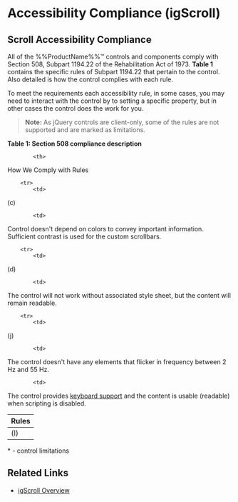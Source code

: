 ﻿<!--
|metadata|
{
    "fileName": "igscroll-accessibility-compliance",
    "controlName": "igScroll",
    "tags": ["Section 508"]
}
|metadata|
-->

# Accessibility Compliance (igScroll)



## Scroll Accessibility Compliance
All of the %%ProductName%%™ controls and components comply with Section 508, Subpart 1194.22 of the Rehabilitation Act of 1973. **Table 1** contains the specific rules of Subpart 1194.22 that pertain to the control. Also detailed is how the control complies with each rule.

To meet the requirements each accessibility rule, in some cases, you may need to interact with the control by to setting a specific property, but in other cases the control does the work for you.

>**Note:** As jQuery controls are client-only, some of the rules are not supported and are marked as limitations.

**Table 1: Section 508 compliance description**

<table class="table table-striped">
	<thead>
		<tr>
            <th>
Rules
			</th>

            <th>
How We Comply with Rules
			</th>
        </tr>
	</thead>
	<tbody>
        

        <tr>
            <td>
(c)
			</td>

            <td>
Control doesn't depend on colors to convey important information. Sufficient contrast is used for the custom scrollbars.
			</td>
        </tr>

        <tr>
            <td>
(d)
			</td>

            <td>
The control will not work without associated style sheet, but the content will remain readable.
			</td>
        </tr>

        <tr>
            <td>
(j)
			</td>

            <td>
The control doesn't have any elements that flicker in frequency between 2 Hz and 55 Hz.
			</td>
        </tr>
        <tr>
            <td>
(l)
			</td>

            <td>
The control provides [keyboard support](igScroll-Overview.html#keyaboard-interactions) and the content is usable (readable) when scripting is disabled. 
			</td>
        </tr>
    </tbody>
</table>

\* - control limitations

## Related Links
- [igScroll Overview](igScroll-Overview.html)

 

 


